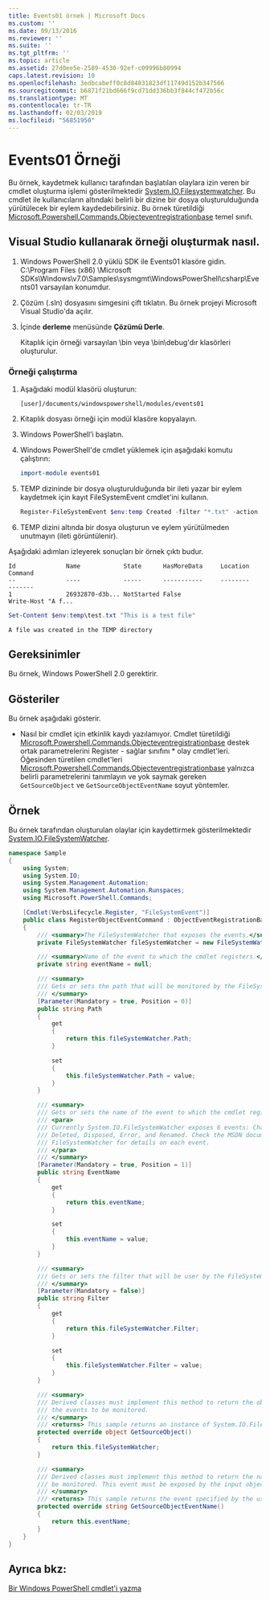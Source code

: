 ```yaml
---
title: Events01 örnek | Microsoft Docs
ms.custom: ''
ms.date: 09/13/2016
ms.reviewer: ''
ms.suite: ''
ms.tgt_pltfrm: ''
ms.topic: article
ms.assetid: 27d0ee5e-2589-4530-92ef-c09996b80994
caps.latest.revision: 10
ms.openlocfilehash: 3edbcabeff0c8d84831823df11749d152b347566
ms.sourcegitcommit: b6871f21bd666f9cd71dd336bb3f844cf472b56c
ms.translationtype: MT
ms.contentlocale: tr-TR
ms.lasthandoff: 02/03/2019
ms.locfileid: "56851950"
---
```

# <a name="events01-sample"></a>Events01 Örneği

Bu örnek, kaydetmek kullanıcı tarafından başlatılan olaylara izin veren bir cmdlet oluşturma işlemi gösterilmektedir [System.IO.Filesystemwatcher](/dotnet/api/System.IO.FileSystemWatcher). Bu cmdlet ile kullanıcıların altındaki belirli bir dizine bir dosya oluşturulduğunda yürütülecek bir eylem kaydedebilirsiniz. Bu örnek türetildiği [Microsoft.Powershell.Commands.Objecteventregistrationbase](/dotnet/api/Microsoft.PowerShell.Commands.ObjectEventRegistrationBase) temel sınıfı.

## <a name="how-to-build-the-sample-by-using-visual-studio"></a>Visual Studio kullanarak örneği oluşturmak nasıl.

1. Windows PowerShell 2.0 yüklü SDK ile Events01 klasöre gidin. C:\Program Files (x86) \Microsoft SDKs\Windows\v7.0\Samples\sysmgmt\WindowsPowerShell\csharp\Events01 varsayılan konumdur.

2. Çözüm (.sln) dosyasını simgesini çift tıklatın. Bu örnek projeyi Microsoft Visual Studio'da açılır.

3. İçinde **derleme** menüsünde **Çözümü Derle**.

    Kitaplık için örneği varsayılan \bin veya \bin\debug'dır klasörleri oluşturulur.

### <a name="how-to-run-the-sample"></a>Örneği çalıştırma

1. Aşağıdaki modül klasörü oluşturun:

    `[user]/documents/windowspowershell/modules/events01`

2. Kitaplık dosyası örneği için modül klasöre kopyalayın.

3. Windows PowerShell’i başlatın.

4. Windows PowerShell'de cmdlet yüklemek için aşağıdaki komutu çalıştırın:

    ```powershell
    import-module events01
    ```

5. TEMP dizininde bir dosya oluşturulduğunda bir ileti yazar bir eylem kaydetmek için kayıt FileSystemEvent cmdlet'ini kullanın.

    ```powershell
    Register-FileSystemEvent $env:temp Created -filter "*.txt" -action { Write-Host "A file was created in the TEMP directory" }
    ```

6. TEMP dizini altında bir dosya oluşturun ve eylem yürütülmeden unutmayın (ileti görüntülenir).

Aşağıdaki adımları izleyerek sonuçları bir örnek çıktı budur.

```output
Id              Name            State      HasMoreData     Location             Command
--              ----            -----      -----------     --------             -------
1               26932870-d3b... NotStarted False                                 Write-Host "A f...

```

```powershell
Set-Content $env:temp\test.txt "This is a test file"
```

```output
A file was created in the TEMP directory
```

## <a name="requirements"></a>Gereksinimler

Bu örnek, Windows PowerShell 2.0 gerektirir.

## <a name="demonstrates"></a>Gösteriler

Bu örnek aşağıdaki gösterir.

- Nasıl bir cmdlet için etkinlik kaydı yazılamıyor. Cmdlet türetildiği [Microsoft.Powershell.Commands.Objecteventregistrationbase](/dotnet/api/Microsoft.PowerShell.Commands.ObjectEventRegistrationBase) destek ortak parametrelerini Register - sağlar sınıfını * olay cmdlet'leri. Öğesinden türetilen cmdlet'leri [Microsoft.Powershell.Commands.Objecteventregistrationbase](/dotnet/api/Microsoft.PowerShell.Commands.ObjectEventRegistrationBase) yalnızca belirli parametrelerini tanımlayın ve yok saymak gereken `GetSourceObject` ve `GetSourceObjectEventName` soyut yöntemler.

## <a name="example"></a>Örnek

Bu örnek tarafından oluşturulan olaylar için kaydettirmek gösterilmektedir [System.IO.FileSystemWatcher](https://msdn.microsoft.com/en-us/library/system.io.filesystemwatcher\(v=vs.110\).aspx).

```csharp
namespace Sample
{
    using System;
    using System.IO;
    using System.Management.Automation;
    using System.Management.Automation.Runspaces;
    using Microsoft.PowerShell.Commands;

    [Cmdlet(VerbsLifecycle.Register, "FileSystemEvent")]
    public class RegisterObjectEventCommand : ObjectEventRegistrationBase
    {
        /// <summary>The FileSystemWatcher that exposes the events.</summary>
        private FileSystemWatcher fileSystemWatcher = new FileSystemWatcher();

        /// <summary>Name of the event to which the cmdlet registers.</summary>
        private string eventName = null;

        /// <summary>
        /// Gets or sets the path that will be monitored by the FileSystemWatcher.
        /// </summary>
        [Parameter(Mandatory = true, Position = 0)]
        public string Path
        {
            get
            {
                return this.fileSystemWatcher.Path;
            }

            set
            {
                this.fileSystemWatcher.Path = value;
            }
        }

        /// <summary>
        /// Gets or sets the name of the event to which the cmdlet registers.
        /// <para>
        /// Currently System.IO.FileSystemWatcher exposes 6 events: Changed, Created,
        /// Deleted, Disposed, Error, and Renamed. Check the MSDN documentation of
        /// FileSystemWatcher for details on each event.
        /// </para>
        /// </summary>
        [Parameter(Mandatory = true, Position = 1)]
        public string EventName
        {
            get
            {
                return this.eventName;
            }

            set
            {
                this.eventName = value;
            }
        }

        /// <summary>
        /// Gets or sets the filter that will be user by the FileSystemWatcher.
        /// </summary>
        [Parameter(Mandatory = false)]
        public string Filter
        {
            get
            {
                return this.fileSystemWatcher.Filter;
            }

            set
            {
                this.fileSystemWatcher.Filter = value;
            }
        }

        /// <summary>
        /// Derived classes must implement this method to return the object that generates
        /// the events to be monitored.
        /// </summary>
        /// <returns> This sample returns an instance of System.IO.FileSystemWatcher</returns>
        protected override object GetSourceObject()
        {
            return this.fileSystemWatcher;
        }

        /// <summary>
        /// Derived classes must implement this method to return the name of the event to
        /// be monitored. This event must be exposed by the input object.
        /// </summary>
        /// <returns> This sample returns the event specified by the user with the -EventName parameter.</returns>
        protected override string GetSourceObjectEventName()
        {
            return this.eventName;
        }
    }
}
```

## <a name="see-also"></a>Ayrıca bkz:

[Bir Windows PowerShell cmdlet'i yazma](./writing-a-windows-powershell-cmdlet.md)